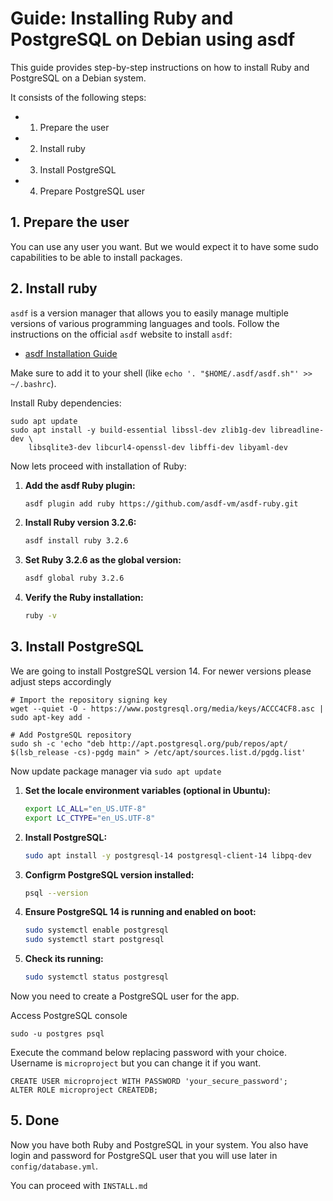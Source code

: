 # Guide: Installing Ruby and PostgreSQL on Debian using asdf

This guide provides step-by-step instructions on how to install Ruby and PostgreSQL on a Debian system.

It consists of the following steps:

- 1. Prepare the user
- 2. Install ruby
- 3. Install PostgreSQL
- 4. Prepare PostgreSQL user


## 1. Prepare the user

You can use any user you want. But we would expect it to have some sudo capabilities to be able to install packages.

## 2. Install ruby

`asdf` is a version manager that allows you to easily manage multiple versions of various programming languages and tools. Follow the instructions on the official `asdf` website to install `asdf`:

- [asdf Installation Guide](https://asdf-vm.com/guide/getting-started.html)

Make sure to add it to your shell (like `echo '. "$HOME/.asdf/asdf.sh"' >> ~/.bashrc`).


Install Ruby dependencies:

```
sudo apt update
sudo apt install -y build-essential libssl-dev zlib1g-dev libreadline-dev \
    libsqlite3-dev libcurl4-openssl-dev libffi-dev libyaml-dev
```

Now lets proceed with installation of Ruby:

1. **Add the asdf Ruby plugin:**
    ```bash
    asdf plugin add ruby https://github.com/asdf-vm/asdf-ruby.git
    ```
2. **Install Ruby version 3.2.6:**
    ```bash
    asdf install ruby 3.2.6
    ```
3. **Set Ruby 3.2.6 as the global version:**
    ```bash
    asdf global ruby 3.2.6
    ```
4. **Verify the Ruby installation:**
    ```bash
    ruby -v
    ```

## 3. Install PostgreSQL

We are going to install PostgreSQL version 14. For newer versions please adjust steps accordingly

```
# Import the repository signing key
wget --quiet -O - https://www.postgresql.org/media/keys/ACCC4CF8.asc | sudo apt-key add -

# Add PostgreSQL repository
sudo sh -c 'echo "deb http://apt.postgresql.org/pub/repos/apt/ $(lsb_release -cs)-pgdg main" > /etc/apt/sources.list.d/pgdg.list'
```

Now update package manager via `sudo apt update`


1. **Set the locale environment variables (optional in Ubuntu):**
    ```bash
    export LC_ALL="en_US.UTF-8"
    export LC_CTYPE="en_US.UTF-8"
    ```
2. **Install PostgreSQL:**
    ```bash
    sudo apt install -y postgresql-14 postgresql-client-14 libpq-dev
    ```
3. **Configrm PostgreSQL version installed:**
    ```bash
    psql --version
    ```
4. **Ensure PostgreSQL 14 is running and enabled on boot:**
    ```bash
    sudo systemctl enable postgresql
    sudo systemctl start postgresql
    ```

5. **Check its running:**
    ```bash
    sudo systemctl status postgresql
    ```
Now you need to create a PostgreSQL user for the app.

Access PostgreSQL console

```
sudo -u postgres psql
```

Execute the command below replacing password with your choice. Username is `microproject` but you can change it if you want.

```
CREATE USER microproject WITH PASSWORD 'your_secure_password';
ALTER ROLE microproject CREATEDB;
```


## 5. Done

Now you have both Ruby and PostgreSQL in your system. You also have login and password for PostgreSQL user that you will use later in `config/database.yml`.

You can proceed with `INSTALL.md`
